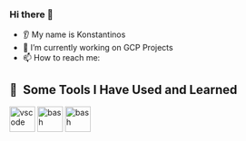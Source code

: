 ### Hi there 👋
* 👂 My name is Konstantinos
* 🔭 I’m currently working on GCP Projects
* 📫 How to reach me:

<h2> 🚀 &nbsp;Some Tools I Have Used and Learned</h2>
<p align="left">
<img src="https://cdn.jsdelivr.net/gh/devicons/devicon/icons/vscode/vscode-original.svg" alt="vscode" width="45" height="45"/>
<img src="https://img.icons8.com/?size=100&id=l75OEUJkPAk4&format=png&color=000000" alt="bash" width="45" height="45"/>
<img src="[https://img.icons8.com/?size=100&id=l75OEUJkPAk4&format=png&color=000000](https://img.icons8.com/?size=100&id=rgPSE6nAB766&format=png&color=000000)" alt="bash" width="45" height="45"/>

</p>
